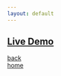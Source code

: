```yaml
---
layout: default
---
```

## [Live Demo](/todo/index.html)


[back](vue-material-app-script.html) <br>
[home](./)

